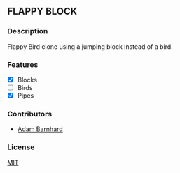 ## FLAPPY BLOCK

### Description
Flappy Bird clone using a jumping block instead of a bird.

### Features
- [x] Blocks
- [ ] Birds
- [x] Pipes

### Contributors
- [Adam Barnhard](https://github.com/abarnhard)

### License
[MIT](LICENSE)
